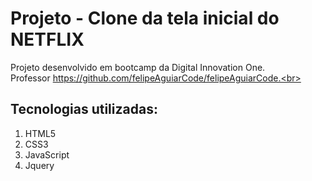 # Projeto - Clone da tela inicial do NETFLIX

Projeto desenvolvido em bootcamp da Digital Innovation One.<br>
Professor https://github.com/felipeAguiarCode/felipeAguiarCode.<br>

## Tecnologias utilizadas:
1. HTML5<br>
2. CSS3<br>
3. JavaScript<br>
4. Jquery<br>
